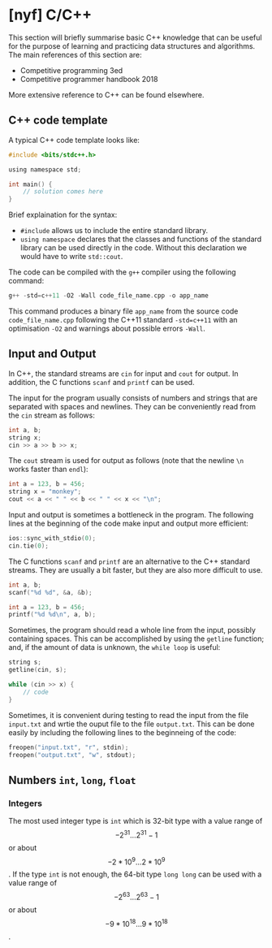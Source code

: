 # \[nyf\] C/C++

This section will briefly summarise basic C++ knowledge that can be useful for the purpose of learning and practicing data structures and algorithms. The main references of this section are:

- Competitive programming 3ed
- Competitive programmer handbook 2018

More extensive reference to C++ can be found elsewhere. 


## C++ code template
A typical C++ code template looks like:

```c
#include <bits/stdc++.h>

using namespace std;

int main() {
    // solution comes here
}
```

Brief explaination for the syntax:

- `#include` allows us to include the entire standard library.
- `using namespace` declares that the classes and functions of the standard library can be used directly in the code. Without this declaration we would have to write `std::cout`.

The code can be compiled with the `g++` compiler using the following command:

```c
g++ -std=c++11 -O2 -Wall code_file_name.cpp -o app_name
```

This command produces a binary file `app_name` from the source code `code_file_name.cpp` following the C++11 standard `-std=c++11` with an optimisation `-O2` and warnings about possible errors `-Wall`.


## Input and Output
In C++, the standard streams are `cin` for input and `cout` for output. In addition, the C functions `scanf` and `printf` can be used.

The input for the program usually consists of numbers and strings that are separated with spaces and newlines. They can be conveniently read from the `cin` stream as follows:

```c
int a, b;
string x;
cin >> a >> b >> x;
```

The `cout` stream is used for output as follows (note that the newline `\n` works faster than `endl`):

```c
int a = 123, b = 456;
string x = "monkey";
cout << a << " " << b << " " << x << "\n";
```

Input and output is sometimes a bottleneck in the program. The following lines at the beginning of the code make input and output more efficient:

```c
ios::sync_with_stdio(0);
cin.tie(0);
```


The C functions `scanf` and `printf` are an alternative to the C++ standard streams. They are usually a bit faster, but they are also more difficult to use.

```c
int a, b;
scanf("%d %d", &a, &b);

int a = 123, b = 456;
printf("%d %d\n", a, b);
```

Sometimes, the program should read a whole line from the input, possibly containing spaces. This can be accomplished by using the `getline` function; and, if the amount of data is unknown, the `while loop` is useful:

```c
string s;
getline(cin, s);

while (cin >> x) {
    // code
}
```

Sometimes, it is convenient during testing to read the input from the file `input.txt` and wrtie the ouput file to the file `output.txt`. This can be done easily by including the following lines to the beginneing of the code:

```c
freopen("input.txt", "r", stdin);
freopen("output.txt", "w", stdout);
```


## Numbers `int`, `long`, `float`
### Integers
The most used integer type is `int` which is 32-bit type with a value range of $$-2^{31} \dots 2^{31}-1$$ or about $$-2*10^{9} \dots 2*10^{9}$$. If the type `int` is not enough, the 64-bit type `long long` can be used with a value range of $$-2^{63} \dots 2^{63}-1$$ or about $$-9*10^{18} \dots 9*10^{18}$$.












